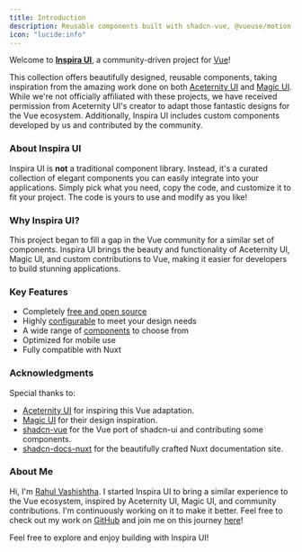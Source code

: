 ```yaml
---
title: Introduction
description: Reusable components built with shadcn-vue, @vueuse/motion, and TailwindCSS
icon: "lucide:info"
---
```


Welcome to [**Inspira UI**](https://inspira-ui.com), a community-driven project for [Vue](https://vuejs.org)!

This collection offers beautifully designed, reusable components, taking inspiration from the amazing work done on both [Aceternity UI](https://ui.aceternity.com) and [Magic UI](https://magicui.design). While we're not officially affiliated with these projects, we have received permission from Aceternity UI's creator to adapt those fantastic designs for the Vue ecosystem. Additionally, Inspira UI includes custom components developed by us and contributed by the community.

### About Inspira UI

Inspira UI is **not** a traditional component library. Instead, it's a curated collection of elegant components you can easily integrate into your applications. Simply pick what you need, copy the code, and customize it to fit your project. The code is yours to use and modify as you like!

### Why Inspira UI?

This project began to fill a gap in the Vue community for a similar set of components. Inspira UI brings the beauty and functionality of Aceternity UI, Magic UI, and custom contributions to Vue, making it easier for developers to build stunning applications.

### Key Features

- Completely [free and open source](https://github.com/unovue/inspira-ui)
- Highly [configurable](/components/all) to meet your design needs
- A wide range of [components](/components/all) to choose from
- Optimized for mobile use
- Fully compatible with Nuxt

### Acknowledgments

Special thanks to:

- [Aceternity UI](https://ui.aceternity.com) for inspiring this Vue adaptation.
- [Magic UI](https://magicui.design) for their design inspiration.
- [shadcn-vue](https://www.shadcn-vue.com/) for the Vue port of shadcn-ui and contributing some components.
- [shadcn-docs-nuxt](https://github.com/ZTL-UwU/shadcn-docs-nuxt) for the beautifully crafted Nuxt documentation site.

### About Me

Hi, I'm [Rahul Vashishtha](https://rahulv.dev). I started Inspira UI to bring a similar experience to the Vue ecosystem, inspired by Aceternity UI, Magic UI, and community contributions. I'm continuously working on it to make it better. Feel free to check out my work on [GitHub](https://github.com/rahul-vashishtha) and join me on this journey [here](https://github.com/unovue/inspira-ui)!

Feel free to explore and enjoy building with Inspira UI!
